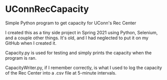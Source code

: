 # UConnRecCapacity
Simple Python program to get capacity for UConn's Rec Center

I created this as a tiny side project in Spring 2021 using Python, Selenium, and a couple other things. It's old, and I had neglected to put it on my GitHub when I created it.

Capacity.py is used for testing and simply prints the capacity when the program is ran.

CapacityWriter.py, if I remember correctly, is what I used to log the capacity of the Rec Center into a .csv file at 5-minute intervals.
